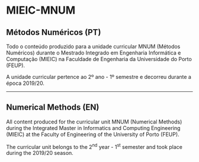 # MIEIC-MNUM

## Métodos Numéricos (PT)
Todo o conteúdo produzido para a unidade curricular MNUM (Métodos Numéricos) durante o Mestrado Integrado em Engenharia Informática e Computação (MIEIC) na Faculdade de Engenharia da Universidade do Porto (FEUP).

A unidade curricular pertence ao 2º ano - 1º semestre e decorreu durante a época 2019/20.

-----

## Numerical Methods (EN)
All content produced for the curricular unit MNUM (Numerical Methods) during the Integrated Master in Informatics and Computing Engineering (MIEIC) at the Faculty of Engineering of the University of Porto (FEUP).

The curricular unit belongs to the 2<sup>nd</sup> year - 1<sup>st</sup> semester and took place during the 2019/20 season.
